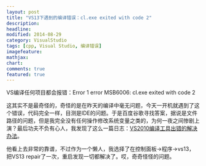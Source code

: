 ```yaml
---
layout: post
title: "VS13下遇到的编译错误：cl.exe exited with code 2"
description: 
headline: 
modified: 2014-08-29
category: VisualStudio
tags: [cpp, Visual Studio, 编译错误]
imagefeature: 
mathjax: 
chart: 
comments: true
featured: true
---
```


VS编译任何项目都会报错：Error 1 error MSB6006: cl.exe exited with code 2

这其实不是最奇怪的，奇怪的是在昨天的编译中毫无问题，今天一开机就遇到了这个错误，代码完全一样，目测是IDE的问题。于是百度谷歌寻找答案，据说是文件路径的问题，但是我完全没有任何操作修改系统变量之类的，为何一夜之间惨剧上演？最后功夫不负有心人，我发现了这么一篇日志：[VS2010编译工具出错的解决办法](http://sinojelly.blog.51cto.com/479153/400502)。

他看上去非常的靠谱，不过作为一个懒人，我选择了在控制面板->程序->vs13，把VS13 repair了一次，重启发现一切都解决了。哎，奇奇怪怪的问题。